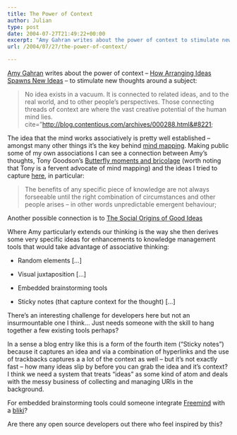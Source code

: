 ```yaml
---
title: The Power of Context
author: Julian
type: post
date: 2004-07-27T21:49:22+00:00
excerpt: "Amy Gahran writes about the power of context to stimulate new idea creation and develops a few ideas for creativity enhancements to KM tools. I share a few of my own associations (including Tony Goodson's writing on bricolage) and push the tools ideas a little further."
url: /2004/07/27/the-power-of-context/

---
```

[Amy Gahran][1] writes about the power of context &#8211; [How Arranging Ideas Spawns New Ideas][2] &#8211; to stimulate new thoughts around a subject:

> No idea exists in a vacuum. It is connected to related ideas, and to the real world, and to other people&#8217;s perspectives. Those connecting threads of context are where the vast creative potential of the human mind lies. cite=&#8221;http://blog.contentious.com/archives/000288.html&#8221;

The idea that the mind works associatively is pretty well established &#8211; amongst many other things it&#8217;s the key behind [mind mapping][3]. Making public some of my own associations I can see a connection between Amy&#8217;s thoughts, Tony Goodson&#8217;s [Butterfly moments and bricolage][4] (worth noting that Tony is a fervent advocate of mind mapping) and the ideas I tried to capture [here][5], in particular: 

> The benefits of any specific piece of knowledge are not always forseeable until the right combination of circumstances and other people arises – in other words unpredictable emergent behaviour; 

Another possible connection is to [The Social Origins of Good Ideas][6]

Where Amy particularly extends our thinking is the way she then derives some very specific ideas for enhancements to knowledge management tools that would take advantage of associative thinking:

* Random elements [&#8230;]
  
* Visual juxtaposition [&#8230;]
  
* Embedded brainstorming tools
  
* Sticky notes (that capture context for the thought) [&#8230;]

There&#8217;s an interesting challenge for developers here but not an insurmountable one I think&#8230; Just needs someone with the skill to hang together a few existing tools perhaps? 

In a sense a blog entry like this is a form of the fourth item (&#8220;Sticky notes&#8221;) because it captures an idea and via a combination of hyperlinks and the use of trackbacks captures a a lot of the context as well &#8211; but it&#8217;s not exactly fast &#8211; how many ideas slip by before you can grab the idea and it&#8217;s context? I think we need a system that treats &#8220;ideas&#8221; as some kind of atom and deals with the messy business of collecting and managing <abbrev title="Uniform Resource Identifier">URI</abbrev>s in the background.

For embedded brainstorming tools could someone integrate [Freemind][7] with a [bliki][8]?

Are there any open source developers out there who feel inspired by this?

 [1]: http://blog.contentious.com/
 [2]: http://blog.contentious.com/archives/000288.html
 [3]: http://www.mind-map.com/EN/index.html
 [4]: http://tonygoodson.typepad.com/tonygoodson/2004/04/butterfly_momen.html
 [5]: https://www.synesthesia.co.uk/blog/archives/2004/05/10/unpredictable-emergence-of-learning/
 [6]: https://www.synesthesia.co.uk/blog/archives/2004/05/28/social-origins-of-good-ideas/
 [7]: http://freemind.sourceforge.net/
 [8]: http://en.wikipedia.org/wiki/Bliki